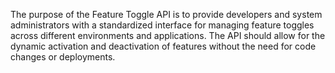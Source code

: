 The purpose of the Feature Toggle API is to provide developers and system administrators with a
standardized interface for managing feature toggles across different environments and applications.
The API should allow for the dynamic activation and deactivation of features without the need for
code changes or deployments.

